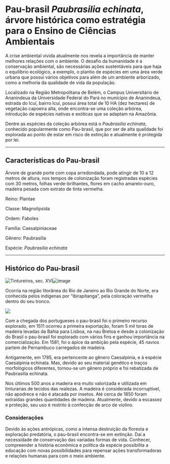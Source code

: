 # Pau-brasil *Paubrasilia echinata*, árvore histórica como estratégia para o Ensino de Ciências Ambientais

A crise ambiental vivida atualmente nos revela a importância de manter melhores relações com o ambiente. O desafio da humanidade é a conservação ambiental, são necessárias ações sustentáveis para que haja o equilíbrio ecológico, a exemplo, o plantio de espécies em uma área verde urbana que possui vários objetivos para além de um ambiente arborizado, como a melhoria da qualidade de vida da população.


Localizado na Região Metropolitana de Belém, o Campus Universitário de Ananindeua da Universidade Federal do Pará no município de Ananindeua, estrada do Icuí, bairro Icuí, possui área total de 10 HA (dez hectares) de vegetação capoeira alta, onde encontra-se uma coleção arbórea, introdução de espécies nativas e exóticas que se adaptam na Amazônia.


Dentre as espécies da coleção arbórea está o _Paubrasilia echinata_, conhecido popularmente como Pau-brasil, que por ser de alta qualidade foi explorada ao ponto de estar em risco de extinção e atualmente é protegida por lei.   


---


## Características do Pau-brasil 

Árvore de grande porte com copa arredondada, pode atingir de 10 a 12 metros de altura, nos tempos de colonização foram registradas espécies com 30 metros, folhas verde-brilhantes, flores em cacho amarelo-ouro, madeira pesada com extrato de tinta vermelha. 


Reino: Plantae

Classe: Magnolipsida

Ordem: Faboles

Família: Caesalpiniaceae

Gênero: Paubrasilia

Espécie: _Paubrasilia echinata_


---


## Histórico do Pau-brasil

<img src="https://ensinarhistoria.com.br/s21/wp-content/uploads/2017/04/tintureiros.jpg" alt="Tintureiros, sec. XVI"/>![image](https://github.com/user-attachments/assets/bb0f49fd-58c8-4e3b-9384-e8bac07fefa7)


Ocorria na região litorânea do Rio de Janeiro ao Rio Grande do Norte, era conhecida pelos indígenas por “ibirapitanga”, pela coloração vermelha dentro do seu tronco.


<img src='https://upload.wikimedia.org/wikipedia/commons/1/1a/Oraboutan_Thevet_1557_117r.png'>

Com a chegada dos portugueses o pau-brasil foi o primeiro recurso explorado, em 1511 ocorreu a primeira exportação, foram 5 mil toras de madeira levadas da Bahia para Lisboa, na nau Bretoa e desde a colonização do Brasil o pau-brasil foi explorado com vários fins e ganhou importância na comercialização. Em 1581, foi o ápice da ambição pela espécie, 45 navios partem de Pernambuco carregados de madeira.


Antigamente, em 1785, era pertencente ao gênero Caesalpinia, e à espécie Caesalpinia echinata. Mas, devido ao seu material genético e traços morfológicos diferentes, tornou-se um gênero próprio e foi rebatizada de Paubrasilia echinata.

Nos últimos 500 anos a madeira era muito valorizada e utilizada em tinturarias de tecidos das realezas. A madeira é considerada incorruptível, não apodrece e não é atacada por insetos. Até cerca de 1850 foram extraídas grandes quantidades de madeira. Atualmente, devido a escassez e proteção, seu uso é restrito à confecção de arco de violino.


### Considerações

Devido às ações antrópicas, como a intensa destruição da floresta e exploração predatória, o pau-brasil encontra-se em extinção. Daí a necessidade de conservação das variadas formas de vida. Conhecer, compreender a história econômica e política da espécie possibilita a educação com novas possibilidades para repensar ações transformadoras e relações humanas para com o meio ambiente.


